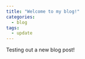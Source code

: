 ```yaml
---
title: "Welcome to my blog!"
categories:
  - blog
tags:
  - update
---
```


Testing out a new blog post!
